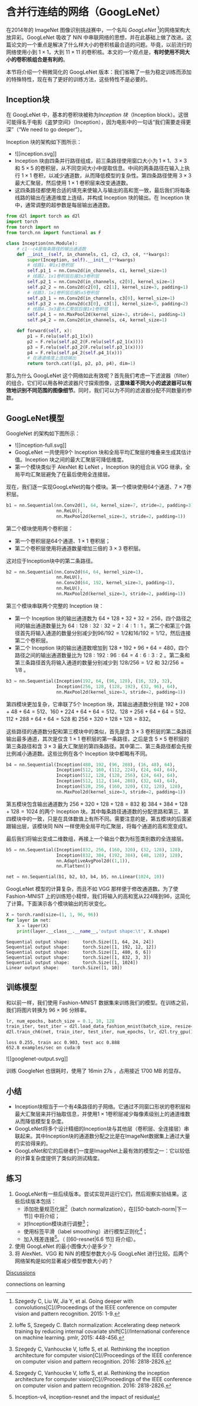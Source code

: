 # 含并行连结的网络（GoogLeNet）

在2014年的 ImageNet 图像识别挑战赛中，一个名叫 *GoogLeNet* [^1]的网络架构大放异彩。GoogLeNet 吸收了 NiN 中串联网络的思想，并在此基础上做了改进。这篇论文的一个重点是解决了什么样大小的卷积核最合适的问题。毕竟，以前流行的网络使用小到 $1 \times 1$，大到 $11 \times 11$ 的卷积核。本文的一个观点是，**有时使用不同大小的卷积核组合是有利的**。

本节将介绍一个稍微简化的 GoogLeNet 版本：我们省略了一些为稳定训练而添加的特殊特性，现在有了更好的训练方法，这些特性不是必要的。

## Inception块

在 GoogLeNet 中，基本的卷积块被称为*Inception 块*（Inception block）。这很可能得名于电影《盗梦空间》（Inception），因为电影中的一句话“我们需要走得更深”（“We need to go deeper”）。

Inception 块的架构如下图所示：
- ![[inception.svg]]
- Inception 块由四条并行路径组成，前三条路径使用窗口大小为 $1\times 1$、$3\times 3$ 和 $5\times 5$ 的卷积层，从不同空间大小中提取信息。中间的两条路径在输入上执行 $1\times 1$ 卷积，以减少通道数，从而降低模型的复杂性。第四条路径使用 $3\times 3$ 最大汇聚层，然后使用 $1\times 1$ 卷积层来改变通道数。
- 这四条路径都使用合适的填充来使输入与输出的高和宽一致，最后我们将每条线路的输出在通道维度上连结，并构成 Inception 块的输出。在 Inception 块中，通常调整的超参数是每层输出通道数。

```python
from d2l import torch as d2l
import torch
from torch import nn
from torch.nn import functional as F

class Inception(nn.Module):
    # c1--c4是每条路径的输出通道数
    def __init__(self, in_channels, c1, c2, c3, c4, **kwargs):
        super(Inception, self).__init__(**kwargs)
        # 线路1，单1x1卷积层
        self.p1_1 = nn.Conv2d(in_channels, c1, kernel_size=1)
        # 线路2，1x1卷积层后接3x3卷积层
        self.p2_1 = nn.Conv2d(in_channels, c2[0], kernel_size=1)
        self.p2_2 = nn.Conv2d(c2[0], c2[1], kernel_size=3, padding=1)
        # 线路3，1x1卷积层后接5x5卷积层
        self.p3_1 = nn.Conv2d(in_channels, c3[0], kernel_size=1)
        self.p3_2 = nn.Conv2d(c3[0], c3[1], kernel_size=5, padding=2)
        # 线路4，3x3最大汇聚层后接1x1卷积层
        self.p4_1 = nn.MaxPool2d(kernel_size=3, stride=1, padding=1)
        self.p4_2 = nn.Conv2d(in_channels, c4, kernel_size=1)

    def forward(self, x):
        p1 = F.relu(self.p1_1(x))
        p2 = F.relu(self.p2_2(F.relu(self.p2_1(x))))
        p3 = F.relu(self.p3_2(F.relu(self.p3_1(x))))
        p4 = F.relu(self.p4_2(self.p4_1(x)))
        # 在通道维度上连结输出
        return torch.cat((p1, p2, p3, p4), dim=1)
```

那么为什么 GoogLeNet 这个网络如此有效呢？首先我们考虑一下滤波器（filter）的组合，它们可以用各种滤波器尺寸探索图像，这**意味着不同大小的滤波器可以有效地识别不同范围的图像细节**。同时，我们可以为不同的滤波器分配不同数量的参数。

## GoogLeNet模型

GoogleNet 的架构如下图所示：
- ![[inception-full.svg]]
- GoogLeNet 一共使用9个 Inception 块和全局平均汇聚层的堆叠来生成其估计值。Inception 块之间的最大汇聚层可降低维度。
- 第一个模块类似于 AlexNet 和 LeNet ，Inception 块的组合从 VGG 继承，全局平均汇聚层避免了在最后使用全连接层。

现在，我们逐一实现GoogLeNet的每个模块。第一个模块使用64个通道、$7\times 7$卷积层。

```python
b1 = nn.Sequential(nn.Conv2d(1, 64, kernel_size=7, stride=2, padding=3),
                   nn.ReLU(),
                   nn.MaxPool2d(kernel_size=3, stride=2, padding=1))
```

第二个模块使用两个卷积层：
- 第一个卷积层是64个通道、$1\times 1$ 卷积层；
- 第二个卷积层使用将通道数量增加三倍的 $3\times 3$ 卷积层。

这对应于Inception块中的第二条路径。

```python
b2 = nn.Sequential(nn.Conv2d(64, 64, kernel_size=1),
                   nn.ReLU(),
                   nn.Conv2d(64, 192, kernel_size=3, padding=1),
                   nn.ReLU(),
                   nn.MaxPool2d(kernel_size=3, stride=2, padding=1))
```

第三个模块串联两个完整的 Inception 块：
- 第一个 Inception 块的输出通道数为 $64+128+32+32=256$，四个路径之间的输出通道数量比为 $64:128:32:32=2:4:1:1$ 。第二个和第三个路径首先将输入通道的数量分别减少到$96/192=1/2$和$16/192=1/12$，然后连接第二个卷积层。
- 第二个 Inception 块的输出通道数增加到 $128+192+96+64=480$，四个路径之间的输出通道数量比为 $128:192:96:64 = 4:6:3:2$ 。第二条和第三条路径首先将输入通道的数量分别减少到 $128/256=1/2$ 和 $32/256=1/8$ 。

```python
b3 = nn.Sequential(Inception(192, 64, (96, 128), (16, 32), 32),
                   Inception(256, 128, (128, 192), (32, 96), 64),
                   nn.MaxPool2d(kernel_size=3, stride=2, padding=1))
```

第四模块更加复杂，它串联了5个 Inception 块，其输出通道数分别是 $192+208+48+64=512$、$160+224+64+64=512$、$128+256+64+64=512$、$112+288+64+64=528$ 和 $256+320+128+128=832$。

这些路径的通道数分配和第三模块中的类似，首先是含 $3×3$ 卷积层的第二条路径输出最多通道，其次是仅含 $1×1$ 卷积层的第一条路径，之后是含 $5×5$ 卷积层的第三条路径和含 $3×3$ 最大汇聚层的第四条路径。其中第二、第三条路径都会先按比例减小通道数。这些比例在各个 Inception 块中都略有不同。

```python
b4 = nn.Sequential(Inception(480, 192, (96, 208), (16, 48), 64),
                   Inception(512, 160, (112, 224), (24, 64), 64),
                   Inception(512, 128, (128, 256), (24, 64), 64),
                   Inception(512, 112, (144, 288), (32, 64), 64),
                   Inception(528, 256, (160, 320), (32, 128), 128),
                   nn.MaxPool2d(kernel_size=3, stride=2, padding=1))
```

第五模块包含输出通道数为 $256+320+128+128=832$ 和 $384+384+128+128=1024$ 的两个 Inception 块。其中每条路径通道数的分配思路和第三、第四模块中的一致，只是在具体数值上有所不同。需要注意的是，第五模块的后面紧跟输出层，该模块同 NiN 一样使用全局平均汇聚层，将每个通道的高和宽变成1。

最后我们将输出变成二维数组，再接上一个输出个数为标签类别数的全连接层。

```python
b5 = nn.Sequential(Inception(832, 256, (160, 320), (32, 128), 128),
                   Inception(832, 384, (192, 384), (48, 128), 128),
                   nn.AdaptiveAvgPool2d((1,1)),
                   nn.Flatten())

net = nn.Sequential(b1, b2, b3, b4, b5, nn.Linear(1024, 10))
```

GoogLeNet 模型的计算复杂，而且不如 VGG 那样便于修改通道数。为了使 Fashion-MNIST 上的训练短小精悍，我们将输入的高和宽从224降到96，这简化了计算。下面演示各个模块输出的形状变化。

```python
X = torch.rand(size=(1, 1, 96, 96))
for layer in net:
    X = layer(X)
    print(layer.__class__.__name__,'output shape:\t', X.shape)
```

```output
Sequential output shape:	 torch.Size([1, 64, 24, 24])
Sequential output shape:	 torch.Size([1, 192, 12, 12])
Sequential output shape:	 torch.Size([1, 480, 6, 6])
Sequential output shape:	 torch.Size([1, 832, 3, 3])
Sequential output shape:	 torch.Size([1, 1024])
Linear output shape:	 torch.Size([1, 10])

```

## 训练模型

和以前一样，我们使用 Fashion-MNIST 数据集来训练我们的模型。在训练之前，我们将图片转换为 $96 \times 96$ 分辨率。

```python
lr, num_epochs, batch_size = 0.1, 10, 128
train_iter, test_iter = d2l.load_data_fashion_mnist(batch_size, resize=96)
d2l.train_ch6(net, train_iter, test_iter, num_epochs, lr, d2l.try_gpu())
```

```output
loss 0.255, train acc 0.903, test acc 0.888
652.8 examples/sec on cuda:0

```

![[googlenet-output.svg]]

训练 GoogleNet 也很耗时，使用了 16min 27s ，占用接近 1700 MB 的显存。

## 小结

* Inception块相当于一个有4条路径的子网络。它通过不同窗口形状的卷积层和最大汇聚层来并行抽取信息，并使用$1×1$卷积层减少每像素级别上的通道维数从而降低模型复杂度。
* GoogLeNet将多个设计精细的Inception块与其他层（卷积层、全连接层）串联起来。其中Inception块的通道数分配之比是在ImageNet数据集上通过大量的实验得来的。
* GoogLeNet和它的后继者们一度是ImageNet上最有效的模型之一：它以较低的计算复杂度提供了类似的测试精度。

## 练习

1. GoogLeNet有一些后续版本。尝试实现并运行它们，然后观察实验结果。这些后续版本包括：
    * 添加批量规范化层[^2]（batch normalization），在[[50-batch-norm|下一节]] 中将介绍；
    * 对Inception模块进行调整[^3]；
    * 使用标签平滑（label smoothing）进行模型正则化[^3]；
    * 加入残差连接[^4]。（ [[60-resnet|6.6 节]] 将介绍）。
2. 使用 GoogLeNet 的最小图像大小是多少？
3. 将 AlexNet、VGG 和 NiN 的模型参数大小与 GoogLeNet 进行比较。后两个网络架构是如何显著减少模型参数大小的？

[Discussions](https://discuss.d2l.ai/t/1871)

[^1]: Szegedy C, Liu W, Jia Y, et al. Going deeper with convolutions[C]//Proceedings of the IEEE conference on computer vision and pattern recognition. 2015: 1-9.
[^2]: Ioffe S, Szegedy C. Batch normalization: Accelerating deep network training by reducing internal covariate shift[C]//International conference on machine learning. pmlr, 2015: 448-456.
[^3]: Szegedy C, Vanhoucke V, Ioffe S, et al. Rethinking the inception architecture for computer vision[C]//Proceedings of the IEEE conference on computer vision and pattern recognition. 2016: 2818-2826.
[^4]: Inception-v4, inception-resnet and the impact of residual

connections on learning